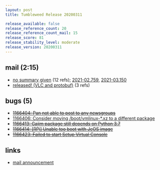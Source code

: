 ```yaml
---
layout: post
title: Tumbleweed Release 20200311

release_available: false
release_reference_count: 20
release_reference_count_mail: 15
release_score: 81
release_stability_level: moderate
release_version: 20200311
---
```


## mail (2:15)

- [no summary given](https://lists.opensuse.org/archives/list/factory@lists.opensuse.org/thread/IJBVRYBURG4LR5V5JE7ECL2PXNVEYQAQ) (12 refs); [2021-02.759](https://lists.opensuse.org/archives/list/factory@lists.opensuse.org/thread/IJBVRYBURG4LR5V5JE7ECL2PXNVEYQAQ), [2021-03.150](https://lists.opensuse.org/archives/list/factory@lists.opensuse.org/thread/IJBVRYBURG4LR5V5JE7ECL2PXNVEYQAQ)
- [released! (VLC and protobuf)](https://lists.opensuse.org/opensuse-factory/2020-03/msg00152.html) (3 refs)

## bugs (5)

<!--more-->

- ~~[1166404: Pan not able to post to any newsgroups](https://bugzilla.opensuse.org/show_bug.cgi?id=1166404)~~
- [1166406: Consider moving /boot/vmlinux-*.xz to a different package](https://bugzilla.opensuse.org/show_bug.cgi?id=1166406)
- ~~[1166413: Gajim package still depends on Python 3.7](https://bugzilla.opensuse.org/show_bug.cgi?id=1166413)~~
- ~~[1166414: \[RPi\] Unable too boot with JeOS image](https://bugzilla.opensuse.org/show_bug.cgi?id=1166414)~~
- ~~[1166423: Failed to start Setup Virtual Console](https://bugzilla.opensuse.org/show_bug.cgi?id=1166423)~~



## links

- [mail announcement](https://lists.opensuse.org/archives/list/factory@lists.opensuse.org/thread/IJBVRYBURG4LR5V5JE7ECL2PXNVEYQAQ)
